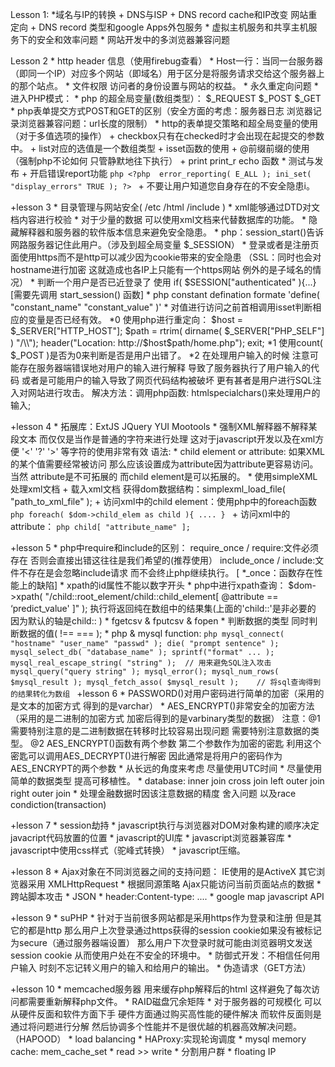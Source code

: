Lesson 1:
    *域名与IP的转换
        + DNS与ISP
        + DNS record cache和IP改变 网站重定向
        + DNS record 类型和google Apps外包服务
	* 虚拟主机服务和共享主机服务下的安全和效率问题
    * 网站开发中的多浏览器兼容问题

Lesson 2
    * http header 信息（使用firebug查看）
	* Host一行：当同一台服务器（即同一个IP）对应多个网站（即域名）用于区分是将服务请求交给这个服务器上的那个站点。
	* 文件权限 访问者的身份设置与网站的权益。
	* 永久重定向问题
	* 进入PHP模式：<?php ... ?>
    * php 的超全局变量(数组类型）： $_REQUEST  $_POST $_GET
    * php表单提交方式POST和GET的区别（安全方面的考虑：服务器日志 浏览器记录浏览器兼容问题：url长度的限制）
	* http的表单提交策略和超全局变量的使用（对于多值选项的操作）
        + checkbox只有在checked时才会出现在起提交的参数中。
        + list对应的选值是一个数组类型
        + isset函数的使用
        + @前缀前缀的使用（强制php不论如何 只管静默地往下执行）
        + print print_r echo 函数
	* 测试与发布
        + 开启错误report功能
			```php
            <?php 
                error_reporting( E_ALL );
                ini_set( "display_errors" TRUE );
            ?>
			```
        + 不要让用户知道您自身存在的不安全隐患i。

+lesson 3
    * 目录管理与网站安全( /etc /html /include )
    * xml能够通过DTD对文档内容进行校验
    * 对于少量的数据 可以使用xml文档来代替数据库的功能。
	* 隐藏解释器和服务器的软件版本信息来避免安全隐患。
	* php：session_start()告诉网路服务器记住此用户。（涉及到超全局变量 $_SESSION）
	* 登录或者是注册页面使用https而不是http可以减少因为cookie带来的安全隐患
        （SSL：同时也会对hostname进行加密 这就造成也各IP上只能有一个https网站 例外的是子域名的情况）
    * 判断一个用户是否已近登录了 使用 if( $SESSION["authenticated" ){...} [需要先调用 start_session() 函数]
    * php constant defination formate 'define( "constant_name" "constant_value" )'
    * 对值进行访问之前首相调用isset判断相应的变量是否已经有效。
	*0 使用php进行重定向：
        $host = $_SERVER["HTTP_HOST"];
        $path = rtrim( dirname( $_SERVER["PHP_SELF"] ) "/\\");
        header("Location: http://$host$path/home.php");
        exit;
	*1 使用count( $_POST )是否为0来判断是否是用户出错了。
	*2 在处理用户输入的时候 注意可能存在服务器端错误地对用户的输入进行解释 导致了服务器执行了用户输入的代码 或者是可能用户的输入导致了网页代码结构被破坏 更有甚者是用户进行SQL注入对网站进行攻击。
    解决方法：调用php函数: htmlspecialchars()来处理用户的输入;

+lesson 4
    * 拓展库：ExtJS JQuery YUI Mootools
    * 强制XML解释器不解释某段文本 而仅仅是当作是普通的字符来进行处理 这对于javascript开发以及在xml方便 '<' '?' '>' 等字符的使用非常有效
        语法: <![CDATA[ ... ]]>
    * child element or attribute: 如果XML的某个值需要经常被访问 那么应该设置成为attribute因为attribute更容易访问。当然 attribute是不可拓展的 而child element是可以拓展的。
	* 使用simpleXML处理xml文档
        + 载入xml文档 获得dom数据结构：simplexml_load_file( "path_to_xml_file" );
		+ 访问xml中的child element：使用php中的foreach函数
			```php
            foreach( $dom->child_elem as child ){ .... }
			```
        + 访问xml中的attribute：
			```php
            child[ "attribute_name" ];
			```

+lesson 5
    * php中require和include的区别：
        require_once / require:文件必须存在 否则会直接出错这往往是我们希望的(推荐使用）
        include_once / include:文件不存在是会忽略include请求 而不会终止php继续执行。
        [ *_once：函数存在性能上的缺陷]
    * xpath的id属性不能以数字开头
	* php中进行xpath查询：
        $dom->xpath( "/child::root_element/child::child_element[ @attribute == ‘predict_value' ]" );
        执行将返回纯在数组中的结果集(上面的'child::'是非必要的 因为默认的轴是child:: )
    * fgetcsv & fputcsv & fopen
    * 判断数据的类型 同时判断数据的值( !== === );
    * php & mysql function:
		```php
        mysql_connect( "hostname" "user_name" "passwd" );
        die( "prompt sentence" );
        mysql_select_db( "database_name" );
        sprintf("format" ... );
        mysql_real_escape_string( "string" );  // 用来避免SQL注入攻击
        mysql_query("query string" );
        mysql_error();
        mysql_num_rows( $mysql_result );
        mysql_fetch_asso( $mysql_result );    // 将sql查询得到的结果转化为数组
		```
+lesson 6
    * PASSWORD()对用户密码进行简单的加密（采用的是文本的加密方式 得到的是varchar）
	* AES_ENCRYPT()非常安全的加密方法（采用的是二进制的加密方式 加密后得到的是varbinary类型的数据）
        注意：@1 需要特别注意的是二进制数据在转移时比较容易出现问题 需要特别注意数据的类型。
              @2 AES_ENCRYPT()函数有两个参数 第二个参数作为加密的密匙 利用这个密匙可以调用AES_DECRYPT()进行解密 因此通常是将用户的密码作为AES_ENCRYPT的两个参数
	* 从长远的角度来考虑 尽量使用UTC时间
    * 尽量使用简单的数据类型 提高可移植性。
	* database: inner join cross join left outer join right outer join
    * 处理金融数据时因该注意数据的精度 舍入问题 以及race condiction(transaction)

+lesson 7
    * session劫持
	* javascript执行与浏览器对DOM对象构建的顺序决定javacript代码放置的位置
    * javascript的UI库
	* javascript浏览器兼容库
	* javascript中使用css样式（驼峰式转换）
	* javascript压缩。

+lesson 8
    * Ajax对象在不同浏览器之间的支持问题：
        IE使用的是ActiveX 其它浏览器采用 XMLHttpRequest
	* 根据同源策略 Ajax只能访问当前页面站点的数据
	* 跨站脚本攻击
	*  JSON
	*  header:Content-type: ....
    * google map javascript API

+lesson 9
    * suPHP
    * 针对于当前很多网站都是采用https作为登录和注册 但是其它的都是http 那么用户上次登录通过https获得的session cookie如果没有被标记为secure（通过服务器端设置） 那么用户下次登录时就可能由浏览器明文发送session cookie 从而使用户处在不安全的环境中。
	* 防御式开发：不相信任何用户输入 时刻不忘记转义用户的输入和给用户的输出。
    * 伪造请求（GET方法）
    
+lesson 10
    * memcached服务器 用来缓存php解释后的html 这样避免了每次访问都需要重新解释php文件。
	* RAID磁盘冗余矩阵
	* 对于服务器的可规模化 可以从硬件反面和软件方面下手 硬件方面通过购买高性能的硬件解决 而软件反面则是通过将问题进行分解 然后协调多个性能并不是很优越的机器高效解决问题。（HAPOOD）
	* load balancing
    * HAProxy:实现轮询调度
	* mysql memory cache: mem_cache_set
    * read >> write
    * 分割用户群
	* floating IP


